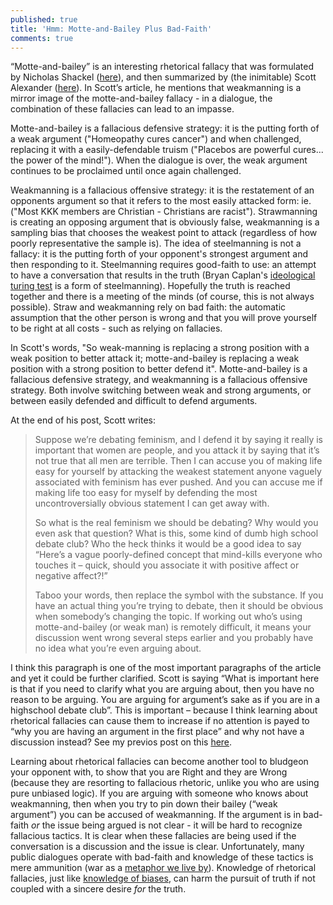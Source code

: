 ```yaml
---
published: true
title: 'Hmm: Motte-and-Bailey Plus Bad-Faith'
comments: true
---
```

“Motte-and-bailey” is an interesting rhetorical fallacy that was formulated by Nicholas Shackel ([here](https://philpapers.org/archive/SHATVO-2.pdf)), and then summarized by (the inimitable) Scott Alexander ([here](http://slatestarcodex.com/2014/11/03/all-in-all-another-brick-in-the-motte/)). In Scott’s article, he mentions that weakmanning is a mirror image of the motte-and-bailey fallacy - in a dialogue, the combination of these fallacies can lead to an impasse. 

Motte-and-bailey is a fallacious defensive strategy: it is the putting forth of a weak argument ("Homeopathy cures cancer") and when challenged, replacing it with a easily-defendable truism ("Placebos are powerful cures... the power of the mind!"). When the dialogue is over, the weak argument continues to be proclaimed until once again challenged.

Weakmanning is a fallacious offensive strategy: it is the restatement of an opponents argument so that it refers to the most easily attacked form: ie. ("Most KKK members are Christian - Christians are racist"). Strawmanning is creating an opposing argument that is obviously false, weakmanning is a sampling bias that chooses the weakest point to attack (regardless of how poorly representative the sample is). The idea of steelmanning is not a fallacy: it is the putting forth of your opponent's strongest argument and then responding to it. Steelmanning requires good-faith to use: an attempt to have a conversation that results in the truth (Bryan Caplan's [ideological turing test](http://econlog.econlib.org/archives/2011/06/the_ideological.html) is a form of steelmanning). Hopefully the truth is reached together and there is a meeting of the minds (of course, this is not always possible). Straw and weakmanning rely on bad faith: the automatic assumption that the other person is wrong and that you will prove yourself to be right at all costs - such as relying on fallacies.

In Scott's words, "So weak-manning is replacing a strong position with a weak position to better attack it; motte-and-bailey is replacing a weak position with a strong position to better defend it". Motte-and-bailey is a fallacious defensive strategy, and weakmanning is a fallacious offensive strategy. Both involve switching between weak and strong arguments, or between easily defended and difficult to defend arguments. 

At the end of his post, Scott writes:

>Suppose we’re debating feminism, and I defend it by saying it really is important that women are people, and you attack it by saying that it’s not true that all men are terrible. Then I can accuse you of making life easy for yourself by attacking the weakest statement anyone vaguely associated with feminism has ever pushed. And you can accuse me if making life too easy for myself by defending the most uncontroversially obvious statement I can get away with.
>
>So what is the real feminism we should be debating? Why would you even ask that question? What is this, some kind of dumb high school debate club? Who the heck thinks it would be a good idea to say “Here’s a vague poorly-defined concept that mind-kills everyone who touches it – quick, should you associate it with positive affect or negative affect?!”
>
>Taboo your words, then replace the symbol with the substance. If you have an actual thing you’re trying to debate, then it should be obvious when somebody’s changing the topic. If working out who’s using motte-and-bailey (or weak man) is remotely difficult, it means your discussion went wrong several steps earlier and you probably have no idea what you’re even arguing about.

I think this paragraph is one of the most important paragraphs of the article and yet it could be further clarified. Scott is saying “What is important here is that if you need to clarify what you are arguing about, then you have no reason to be arguing. You are arguing for argument’s sake as if you are in a highschool debate club”. This is important – because I think learning about rhetorical fallacies can cause them to increase if no attention is payed to “why you are having an argument in the first place” and why not have a discussion instead? See my previos post on this [here](https://matthewsouthey.com/2017/09/22/conflict-agreement.html).

Learning about rhetorical fallacies can become another tool to bludgeon your opponent with, to show that you are Right and they are Wrong (because they are resorting to fallacious rhetoric, unlike you who are using pure unbiased logic). If you are arguing with someone who knows about weakmanning, then when you try to pin down their bailey (“weak argument”) you can be accused of weakmanning. If the argument is in bad-faith _or_ the issue being argued is not clear - it will be hard to recognize fallacious tactics.  It is clear when these fallacies are being used if the conversation is a discussion and the issue is clear. Unfortunately, many public dialogues operate with bad-faith and knowledge of these tactics is mere ammunition (war as a [metaphor we live by](http://theliterarylink.com/metaphors.html)). Knowledge of rhetorical fallacies, just like [knowledge of biases](http://lesswrong.com/lw/he/knowing_about_biases_can_hurt_people/), can harm the pursuit of truth if not coupled with a sincere desire _for_ the truth.
